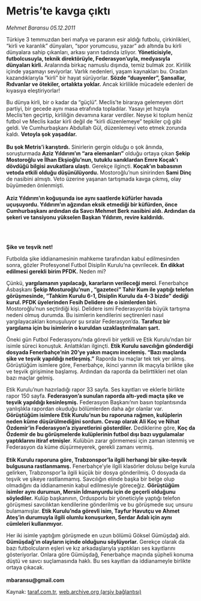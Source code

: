 # Metris’te kavga çıktı

*Mehmet Baransu 05.12.2011*

<div class="yazi"><p>Türkiye 3 temmuzdan beri mafya ve paranın esir aldığı futbolu, çirkinlikleri, “kirli ve karanlık” dünyaları, “spor yorumcusu, yazar” adı altında bu kirli dünyalara sahip çıkanları, arkası yarın tadında izliyor. <b>Yöneticisiyle, futbolcusuyla, teknik direktörüyle, Federasyon’uyla, medyasıyla dünyaları kirli.</b> Aralarında birkaç namuslu dışında, temiz bulmak zor. Kirlilik içinde yaşamayı seviyorlar. Varlık nedenleri, yaşam kaynakları bu. Oradan kazandıklarıyla “kirli” bir hayat sürüyorlar. <b>Sözde “duayenler”, Şansallar, Rıdvanlar ve ötekiler, ortalıkta yoklar.</b> Ancak kirlilikle mücadele edenleri de kıyasıya eleştiriyorlar!</p>
<p>Bu dünya kirli, bir o kadar da “güçlü”. Meclis’te biraraya gelemeyen dört partiyi, bir gecede aynı masa etrafında topladılar. Yasayı jet hızıyla Meclis’ten geçirtip, kirliliğin devamına karar verdiler. Neyse ki toplum henüz futbol ve Meclis kadar kirli değil de “kirli düzenlemeye” tepkiler çığ gibi geldi. Ve Cumhurbaşkanı Abdullah Gül, düzenlemeyi veto etmek zorunda kaldı. <b>Vetoyla şok yaşadılar.<br/><br/></b><b>Bu şok Metris’i karıştırdı.</b> Sinirlerin gergin olduğu o şok ânında, soruşturmada <b>Aziz Yıldırım’ın “ara elemanları”</b> olduğu ortaya çıkan <b>Şekip Mostoroğlu ve İlhan Ekşioğlu’nun, tutuklu sanıklardan Emre Koçak’ı dövdüğü bilgisi avukatlara ulaştı</b>. Gerekçe ilginçti. <b>Koçak’ın babasının vetoda etkili olduğu düşünülüyordu.</b> Mostoroğlu’nun sinirinden <b>Sami Dinç</b> de nasibini almıştı. Veto üzerine yaşanan tartışmada kavga çıkmış, olay büyümeden önlenmişti. <br/><br/><b>Aziz Yıldırım’ın koğuşunda ise aynı saatlerde küfürler havada uçuşuyordu. Yıldırım’ın ağzından eksik etmediği bir küfürden, önce Cumhurbaşkanı ardından da Savcı Mehmet Berk nasibini aldı. Ardından da şekeri ve tansiyonu yükselen Başkan Yıldırım, revire kaldırıldı. </b></p>
<p><b> </b></p>
<p><b><br/>Şike ve teşvik net!</b></p>
<p>Futbolda şike iddianamesinin mahkeme tarafından kabul edilmesinden sonra, gözler Profesyonel Futbol Disiplin Kurulu’na çevrilecek. <b>En dikkat edilmesi gerekli birim PFDK.</b> Neden mi?</p>
<p>Çünkü, <b>yargılamanın yapılacağı, kararların verileceği merci</b>. Fenerbahçe Asbaşkanı <b>Şekip Mosturoğlu’nun , “gazeteci” Tahir Kum ile yaptığı telefon görüşmesinde, “Tahkim Kurulu 6-1, Disiplin Kurulu da 4-3 bizde” dediği kurul. PFDK üyelerinden Fesih Delidere de o isimlerden biri.</b> Mostoroğlu’nun seçtirdiği kişi. Delidere ismi Federasyon’da büyük tartışma nedeni olmuş durumda. Bu isimlerin kendilerini seçtirenleri nasıl yargılayacakları konuşuluyor şu sıralar Federasyon’da. <b>Tarafsız bir yargılama için bu isimlerin o kuruldan uzaklaştırılmaları şart.</b> </p>
<p>Öneki gün Futbol Federasyonu’nda görevli bir yetkili ve Etik Kurulu’ndan bir isimle süreci konuştuk. Anlattıkları ilginçti. <b>Etik Kurulu savcılığın gönderdiği dosyada Fenerbahçe’nin 20’ye yakın maçını incelemiş. “Bazı maçlarda şike ve teşvik yapıldığı netleşmiş.”</b> Raporda bu maçlar tek tek yer almış. Görüştüğüm isimlere göre, Fenerbahçe, ikinci yarının ilk maçıyla birlikte şike ve teşvik girişimine başlamış. Ardından da raporda da belirttikleri net olan bazı maçlar gelmiş. </p>
<p>Etik Kurulu’nun hazırladığı rapor 33 sayfa. Ses kayıtları ve eklerle birlikte rapor 150 sayfa. <b>Federasyon’a sunulan raporda altı-yedi maçta şike ve teşvik yapıldığı kesinleşmiş.</b> Federasyon Başkanı’nın basın toplantısında yanlışlıkla rapordan okuduğu bölümlerden daha ağır olanlar var. <b>Görüştüğüm isimlere Etik Kurulu’nun bu raporuna rağmen, kulüplerin neden küme düşürülmediğini sordum. Cevap olarak Ali Koç ve Nihat Özdemir’in Federasyon’a ziyaretlerini gösterdiler.</b> Dediklerine göre, <b>Koç da Özdemir de bu görüşmelerde kulüplerinin futbol dışı bazı uygulamalar yaptıklarını itiraf etmişler</b>. Kulübün zarar görmemesi için zaman istenmiş ve Federasyon da küme düşürmeyerek, gerekli zamanı vermiş. <br/><br/><b>Etik Kurulu raporuna göre, Trabzonspor’la ilgili herhangi bir şike-teşvik bulgusuna rastlanmamış.</b> Fenerbahçe’yle ilgili klasörler dolusu belge kurula gelirken, Trabzonspor’la ilgili küçük bir dosya gönderilmiş. O dosyada da teşvik ve şikeye rastlanmamış. Savcılığın elinde başka bir belge olup olmadığını da iddianamenin kabul edilmesiyle göreceğiz. <b>Görüştüğüm isimler aynı durumun, Mersin İdmanyurdu için de geçerli olduğunu söylediler.</b> Kulüp başkanının, Ordusporlu bir yöneticiyle yaptığı telefon görüşmesi savcılıktan kendilerine gönderilmiş ve bu görüşmede suç unsuru bulamamışlar. <b>Etik Kurulu’nda görevli isim, Tayfur Havutçu ve Ahmet Ateş’in durumuyla ilgili olumlu konuşurken, Serdar Adalı için aynı cümleleri kullanmıyor.</b> </p>
<p>Her iki isimle yaptığım görüşmede en uzun bölümü Göksel Gümüşdağ aldı. <b>Gümüşdağ’ın olayların içinde olduğunu söylüyorlar.</b> Gerekçe olarak da bazı futbolcuların eşleri ve kız arkadaşlarıyla yaptıkları ses kayıtlarını gösteriyorlar. Onlara göre Gümüşdağ, Fenerbahçe maçında şüpheli konuma düştü ve savcı suçlamasında haklı. Bu ses kayıtları da iddianameyle birlikte ortaya çıkacak.<br/><br/><b>mbaransu@gmail.com</b></p>
</div>

Kaynak: [taraf.com.tr](http://www.taraf.com.tr/mehmet-baransu/makale-metris-te-kavga-cikti.htm), [web.archive.org (arşiv bağlantısı)](http://web.archive.org/web/20131107075548/http://www.taraf.com.tr/mehmet-baransu/makale-metris-te-kavga-cikti.htm)
